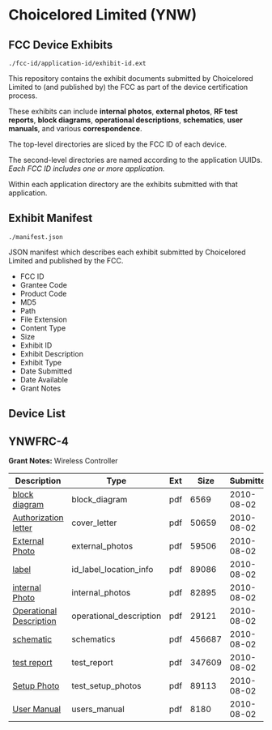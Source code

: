 # Choicelored Limited (YNW)
## FCC Device Exhibits

```
./fcc-id/application-id/exhibit-id.ext
```

This repository contains the exhibit documents submitted by Choicelored Limited to (and published by) the FCC as part of the device certification process.

These exhibits can include **internal photos**, **external photos**, **RF test reports**, **block diagrams**, **operational descriptions**, **schematics**, **user manuals**, and various **correspondence**.

The top-level directories are sliced by the FCC ID of each device.

The second-level directories are named according to the application UUIDs. *Each FCC ID includes one or more application.*

Within each application directory are the exhibits submitted with that application. 

## Exhibit Manifest

```
./manifest.json
```

JSON manifest which describes each exhibit submitted by Choicelored Limited and published by the FCC.

- FCC ID
- Grantee Code
- Product Code
- MD5
- Path
- File Extension
- Content Type
- Size
- Exhibit ID
- Exhibit Description
- Exhibit Type
- Date Submitted
- Date Available
- Grant Notes

## Device List
## YNWFRC-4
**Grant Notes:** Wireless Controller

| Description | Type | Ext | Size | Submitted | Available |
| ----------- | ---- | --- | ---- | --------- | --------- |
| [block diagram](YNWFRC-4/974c42bbe756c5a95c9ec52873b07f7a/1321195.pdf) | block_diagram | pdf | 6569 | 2010-08-02 | 2010-08-02 |
| [Authorization letter](YNWFRC-4/974c42bbe756c5a95c9ec52873b07f7a/1321194.pdf) | cover_letter | pdf | 50659 | 2010-08-02 | 2010-08-02 |
| [External Photo](YNWFRC-4/974c42bbe756c5a95c9ec52873b07f7a/1321198.pdf) | external_photos | pdf | 59506 | 2010-08-02 | 2010-08-02 |
| [label](YNWFRC-4/974c42bbe756c5a95c9ec52873b07f7a/1321199.pdf) | id_label_location_info | pdf | 89086 | 2010-08-02 | 2010-08-02 |
| [internal Photo](YNWFRC-4/974c42bbe756c5a95c9ec52873b07f7a/1321200.pdf) | internal_photos | pdf | 82895 | 2010-08-02 | 2010-08-02 |
| [Operational Description](YNWFRC-4/974c42bbe756c5a95c9ec52873b07f7a/1321196.pdf) | operational_description | pdf | 29121 | 2010-08-02 | 2010-08-02 |
| [schematic](YNWFRC-4/974c42bbe756c5a95c9ec52873b07f7a/1321197.pdf) | schematics | pdf | 456687 | 2010-08-02 | 2010-08-02 |
| [test report](YNWFRC-4/974c42bbe756c5a95c9ec52873b07f7a/1321201.pdf) | test_report | pdf | 347609 | 2010-08-02 | 2010-08-02 |
| [Setup Photo](YNWFRC-4/974c42bbe756c5a95c9ec52873b07f7a/1321202.pdf) | test_setup_photos | pdf | 89113 | 2010-08-02 | 2010-08-02 |
| [User Manual](YNWFRC-4/974c42bbe756c5a95c9ec52873b07f7a/1321203.pdf) | users_manual | pdf | 8180 | 2010-08-02 | 2010-08-02 |
